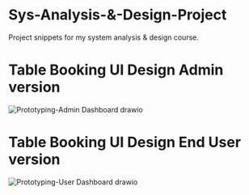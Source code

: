 # Sys-Analysis-&-Design-Project
Project snippets for my system analysis &amp; design course.

# Table Booking UI Design Admin version


![Prototyping-Admin Dashboard drawio](https://github.com/Kxanx1538/Sys-analysis-design-project/assets/121854477/d297910b-5054-46f6-aae9-cf08f027bec0)







# Table Booking UI Design End User version


![Prototyping-User Dashboard drawio](https://github.com/Kxanx1538/Sys-analysis-design-project/assets/121854477/6852bda2-1fd1-453c-88fe-0bc2f52960b8)
